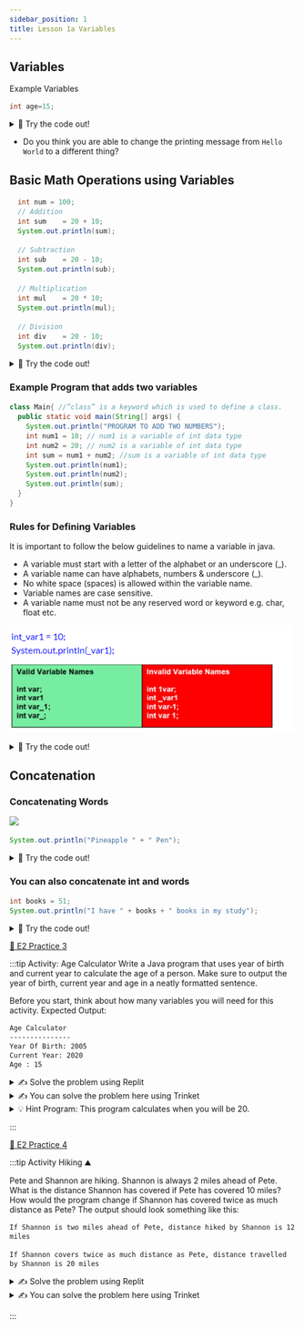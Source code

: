 ```yaml
---
sidebar_position: 1
title: Lesson 1a Variables
---
```



## Variables

Example Variables
```java
int age=15;
```

<details>
<summary>
🧪 Try the code out! 
</summary>
<iframe src="https://trinket.io/embed/java/e5ba4977ab" width="100%" height="150" frameborder="0" marginwidth="0" marginheight="0" allowfullscreen></iframe>

</details>

- Do you think you are able to change the printing message from `Hello World` to a different thing?

## Basic Math Operations using Variables

```java
  int num = 100;
  // Addition
  int sum    = 20 + 10;
  System.out.println(sum);

  // Subtraction
  int sub    = 20 - 10;
  System.out.println(sub);

  // Multiplication
  int mul    = 20 * 10;
  System.out.println(mul);

  // Division
  int div    = 20 - 10;
  System.out.println(div);

```

<details>
<summary>
🧪 Try the code out! 
</summary>
<iframe src="https://trinket.io/embed/java/7903edc271" width="100%" height="600" frameborder="0" marginwidth="0" marginheight="0" allowfullscreen></iframe>

</details>

### Example Program that adds two variables
```java
class Main{ //”class” is a keyword which is used to define a class.
  public static void main(String[] args) {
    System.out.println("PROGRAM TO ADD TWO NUMBERS");
    int num1 = 10; // num1 is a variable of int data type
    int num2 = 20; // num2 is a variable of int data type
    int sum = num1 + num2; //sum is a variable of int data type
    System.out.println(num1);
    System.out.println(num2);
    System.out.println(sum);
  }
}

```

### Rules for Defining Variables
It is important to follow the below guidelines to name a variable in java.

- A variable must start with a letter of the alphabet or an underscore (_).
- A variable name can have alphabets, numbers & underscore (_).
- No white space (spaces) is allowed within the variable name.
- Variable names are case sensitive.
- A variable name must not be any reserved word or keyword e.g. char, float etc.

![](../../static/img/2022-04-27-04-14-39.png)
<details>
<summary>
🧪 Try the code out! 
</summary>
<iframe src="https://trinket.io/embed/java/a89cdfe56d" width="100%" height="600" frameborder="0" marginwidth="0" marginheight="0" allowfullscreen></iframe>

</details>

## Concatenation

### Concatenating Words

![](https://media0.giphy.com/media/BHeCjdyGJck6c/200.gif)

```java
System.out.println("Pineapple " + " Pen");
```

<details>
<summary>
🧪 Try the code out! 
</summary>
<iframe src="https://trinket.io/embed/java/e48a0091fd" width="100%" height="300" frameborder="0" marginwidth="0" marginheight="0" allowfullscreen></iframe>

</details>

### You can also concatenate int and words

```java
int books = 51;
System.out.println("I have " + books + " books in my study");  

```

<details>
<summary>
🧪 Try the code out! 
</summary>
<iframe src="https://trinket.io/embed/java/9f4104cc68" width="100%" height="300" frameborder="0" marginwidth="0" marginheight="0" allowfullscreen></iframe>

</details>


[👀 E2 Practice 3](https://learn2codelive.com/courses/107/pages/lesson-1-learning-activities-e2-practice-activity-3-age-calculator?module_item_id=9031)

:::tip Activity: Age Calculator 
Write a Java program that uses year of birth and current year to calculate the age of a person. Make sure to output the year of birth, current year and age in a neatly formatted sentence.

Before you start, think about how many variables you will need for this activity.
Expected Output:
```
Age Calculator
---------------
Year Of Birth: 2005
Current Year: 2020
Age : 15
```

<details>
<summary>
✍ Solve the problem using Replit
</summary>
<a href="https://replit.com/@NeneWang/EmptyJavaCanvas#Main.java" >Feel free to use Repl, you can fork from this empty canvas in Repl.it</a>

</details>

<details>
<summary>
✍  You can solve the problem here using Trinket
</summary>
<iframe src="https://trinket.io/embed/java/6e661a677c" width="100%" height="600" frameborder="0" marginwidth="0" marginheight="0" allowfullscreen></iframe>

</details>

<details>
    <summary>
        💡 Hint Program: This program calculates when you will be 20.
    </summary>

<iframe src="https://trinket.io/embed/java/fdb7ec76da" width="100%" height="300" frameborder="0" marginwidth="0" marginheight="0" allowfullscreen></iframe>

</details>

:::


[👀 E2 Practice 4](https://learn2codelive.com/courses/107/pages/lesson-1-learning-activities-e2-practice-activity-4-hiking?module_item_id=9032)

:::tip Activity Hiking ⛰

Pete and Shannon are hiking. Shannon is always 2 miles ahead of Pete. What is the distance Shannon has covered if Pete has covered 10 miles? How would the program change if Shannon has covered twice as much distance as Pete?
The output should look something like this:
```
If Shannon is two miles ahead of Pete, distance hiked by Shannon is 12 miles

If Shannon covers twice as much distance as Pete, distance travelled by Shannon is 20 miles
```
<details>
<summary>
✍ Solve the problem using Replit
</summary>
<a href="https://replit.com/@NeneWang/EmptyJavaCanvas#Main.java" >Feel free to use Repl, you can fork from this empty canvas in Repl.it</a>

</details>

<details>
<summary>
✍  You can solve the problem here using Trinket
</summary>
<iframe src="https://trinket.io/embed/java/6e661a677c" width="100%" height="600" frameborder="0" marginwidth="0" marginheight="0" allowfullscreen></iframe>

</details>

:::


